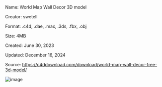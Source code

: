 Name: World Map Wall Decor 3D model

Creator: swetell

Format: .c4d, .dae, .max, .3ds, .fbx, .obj

Size: 4MB

Created: June 30, 2023

Updated:  December 16, 2024

Source: https://c4ddownload.com/download/world-map-wall-decor-free-3d-model/

![image](https://github.com/user-attachments/assets/b3477fba-1121-4d4a-9daa-77b6f38da598)
